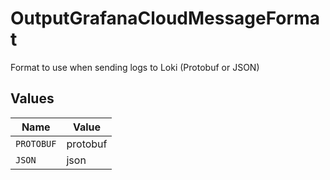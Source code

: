 # OutputGrafanaCloudMessageFormat

Format to use when sending logs to Loki (Protobuf or JSON)


## Values

| Name       | Value      |
| ---------- | ---------- |
| `PROTOBUF` | protobuf   |
| `JSON`     | json       |